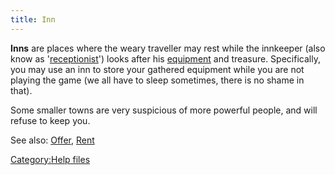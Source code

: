 ```yaml
---
title: Inn
---
```


**Inns** are places where the weary traveller may rest while the
innkeeper (also know as '[receptionist](receptionist "wikilink")') looks
after his [equipment](equipment "wikilink") and treasure. Specifically,
you may use an inn to store your gathered equipment while you are not
playing the game (we all have to sleep sometimes, there is no shame in
that).

Some smaller towns are very suspicious of more powerful people, and will
refuse to keep you.

See also: [Offer](Offer "wikilink"), [Rent](Rent "wikilink")

[Category:Help files](Category:Help_files "wikilink")
